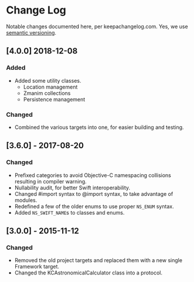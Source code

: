 # Change Log
Notable changes documented here, per keepachangelog.com. Yes, we use [semantic versioning](http://semver.org).

## [4.0.0] 2018-12-08
### Added
- Added some utility classes.
    - Location management
    - Zmanim collections
    - Persistence management

### Changed
- Combined the various targets into one, for easier building and testing.

## [3.6.0] - 2017-08-20
### Changed 
- Prefixed categories to avoid Objective-C namespacing collisions resulting in compiler warning.
- Nullability audit, for better Swift interoperability.
- Changed #import syntax to @import syntax, to take advantage of modules.
- Redefined a few of the older enums to use proper `NS_ENUM` syntax.
- Added `NS_SWIFT_NAME`s to classes and enums.


## [3.0.0] - 2015-11-12
### Changed
- Removed the old project targets and replaced them with a new single Framework target.
- Changed the KCAstronomicalCalculator class into a protocol.
